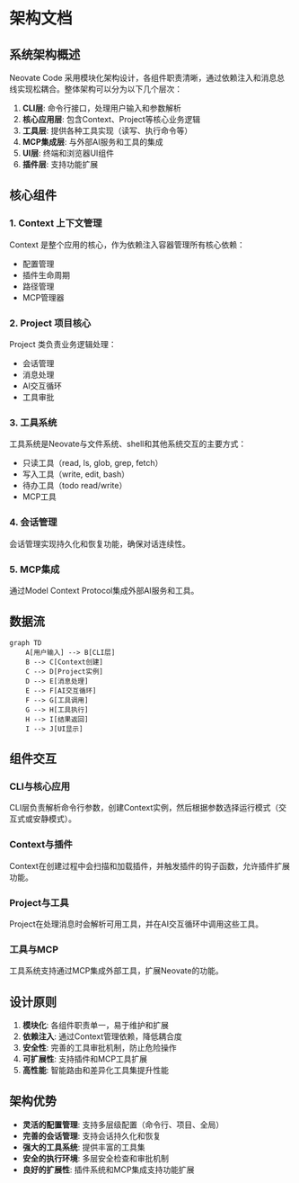 # 架构文档

## 系统架构概述

Neovate Code 采用模块化架构设计，各组件职责清晰，通过依赖注入和消息总线实现松耦合。整体架构可以分为以下几个层次：

1. **CLI层**: 命令行接口，处理用户输入和参数解析
2. **核心应用层**: 包含Context、Project等核心业务逻辑
3. **工具层**: 提供各种工具实现（读写、执行命令等）
4. **MCP集成层**: 与外部AI服务和工具的集成
5. **UI层**: 终端和浏览器UI组件
6. **插件层**: 支持功能扩展

## 核心组件

### 1. Context 上下文管理

Context 是整个应用的核心，作为依赖注入容器管理所有核心依赖：

- 配置管理
- 插件生命周期
- 路径管理
- MCP管理器

### 2. Project 项目核心

Project 类负责业务逻辑处理：

- 会话管理
- 消息处理
- AI交互循环
- 工具审批

### 3. 工具系统

工具系统是Neovate与文件系统、shell和其他系统交互的主要方式：

- 只读工具（read, ls, glob, grep, fetch）
- 写入工具（write, edit, bash）
- 待办工具（todo read/write）
- MCP工具

### 4. 会话管理

会话管理实现持久化和恢复功能，确保对话连续性。

### 5. MCP集成

通过Model Context Protocol集成外部AI服务和工具。

## 数据流

```mermaid
graph TD
    A[用户输入] --> B[CLI层]
    B --> C[Context创建]
    C --> D[Project实例]
    D --> E[消息处理]
    E --> F[AI交互循环]
    F --> G[工具调用]
    G --> H[工具执行]
    H --> I[结果返回]
    I --> J[UI显示]
```

## 组件交互

### CLI与核心应用

CLI层负责解析命令行参数，创建Context实例，然后根据参数选择运行模式（交互式或安静模式）。

### Context与插件

Context在创建过程中会扫描和加载插件，并触发插件的钩子函数，允许插件扩展功能。

### Project与工具

Project在处理消息时会解析可用工具，并在AI交互循环中调用这些工具。

### 工具与MCP

工具系统支持通过MCP集成外部工具，扩展Neovate的功能。

## 设计原则

1. **模块化**: 各组件职责单一，易于维护和扩展
2. **依赖注入**: 通过Context管理依赖，降低耦合度
3. **安全性**: 完善的工具审批机制，防止危险操作
4. **可扩展性**: 支持插件和MCP工具扩展
5. **高性能**: 智能路由和差异化工具集提升性能

## 架构优势

- **灵活的配置管理**: 支持多层级配置（命令行、项目、全局）
- **完善的会话管理**: 支持会话持久化和恢复
- **强大的工具系统**: 提供丰富的工具集
- **安全的执行环境**: 多层安全检查和审批机制
- **良好的扩展性**: 插件系统和MCP集成支持功能扩展
